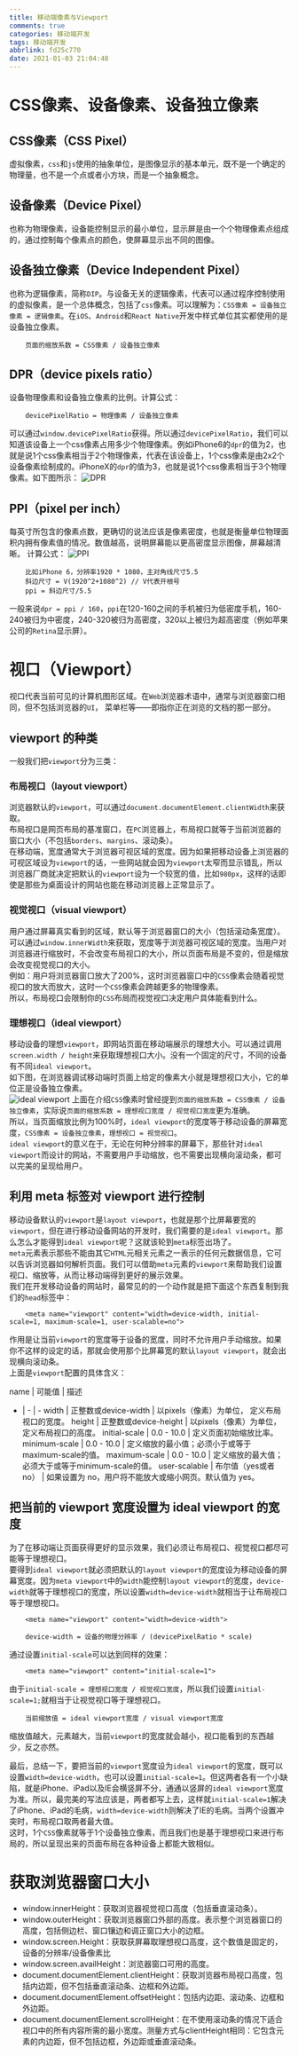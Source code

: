 ```yaml
---
title: 移动端像素与Viewport
comments: true
categories: 移动端开发
tags: 移动端开发
abbrlink: fd25c770
date: 2021-01-03 21:04:48
---
```


# CSS像素、设备像素、设备独立像素

## CSS像素（CSS Pixel）
虚拟像素，`css`和`js`使用的抽象单位，是图像显示的基本单元，既不是一个确定的物理量，也不是一个点或者小方块，而是一个抽象概念。

## 设备像素（Device Pixel）
也称为物理像素，设备能控制显示的最小单位，显示屏是由一个个物理像素点组成的，通过控制每个像素点的颜色，使屏幕显示出不同的图像。

## 设备独立像素（Device Independent Pixel）
也称为逻辑像素，简称`DIP`。与设备无关的逻辑像素，代表可以通过程序控制使用的虚拟像素，是一个总体概念，包括了`css`像素。可以理解为：`CSS像素 = 设备独立像素 = 逻辑像素`。在`iOS`、`Android`和`React Native`开发中样式单位其实都使用的是设备独立像素。  
```
    页面的缩放系数 = CSS像素 / 设备独立像素
```

## DPR（device pixels ratio）
设备物理像素和设备独立像素的比例。计算公式：
```
    devicePixelRatio = 物理像素 / 设备独立像素
```
可以通过`window.devicePixelRatio`获得。所以通过`devicePixelRatio`，我们可以知道该设备上一个css像素占用多少个物理像素。例如iPhone6的`dpr`的值为2，也就是说1个css像素相当于2个物理像素，代表在该设备上，1个css像素是由2x2个设备像素绘制成的。iPhoneX的`dpr`的值为3，也就是说1个css像素相当于3个物理像素。如下图所示：
![DPR](/images/blog/mobile-compatiable/dpr.png)

## PPI（pixel per inch）
每英寸所包含的像素点数，更确切的说法应该是像素密度，也就是衡量单位物理面积内拥有像素值的情况。数值越高，说明屏幕能以更高密度显示图像，屏幕越清晰。 计算公式： 
![PPI](/images/blog/mobile-compatiable/ppi.png)
```
    比如iPhone 6，分辨率1920 * 1080，主对角线尺寸5.5
    斜边尺寸 = V(1920^2+1080^2) // V代表开根号 
    ppi = 斜边尺寸/5.5 
```
一般来说`dpr = ppi / 160`，`ppi`在120-160之间的手机被归为低密度手机，160-240被归为中密度，240-320被归为高密度，320以上被归为超高密度（例如苹果公司的`Retina`显示屏）。  


# 视口（Viewport）
视口代表当前可见的计算机图形区域。在`Web`浏览器术语中，通常与浏览器窗口相同，但不包括浏览器的`UI`， 菜单栏等——即指你正在浏览的文档的那一部分。  

## viewport 的种类
一般我们把`viewport`分为三类：
### 布局视口（layout viewport）
浏览器默认的`viewport`，可以通过`document.documentElement.clientWidth`来获取。  
布局视口是网页布局的基准窗口，在`PC`浏览器上，布局视口就等于当前浏览器的窗口大小（不包括`borders`、`margins`、滚动条）。  
在移动端，宽度通常大于浏览器可视区域的宽度。因为如果把移动设备上浏览器的可视区域设为`viewport`的话，一些网站就会因为`viewport`太窄而显示错乱，所以浏览器厂商就决定把默认的`viewport`设为一个较宽的值，比如`980px`，这样的话即使是那些为桌面设计的网站也能在移动浏览器上正常显示了。  

### 视觉视口（visual viewport）
用户通过屏幕真实看到的区域，默认等于浏览器窗口的大小（包括滚动条宽度）。可以通过`window.innerWidth`来获取，宽度等于浏览器可视区域的宽度。当用户对浏览器进行缩放时，不会改变布局视口的大小，所以页面布局是不变的，但是缩放会改变视觉视口的大小。  
例如：用户将浏览器窗口放大了200%，这时浏览器窗口中的`CSS`像素会随着视觉视口的放大而放大，这时一个`CSS`像素会跨越更多的物理像素。  
所以，布局视口会限制你的`CSS`布局而视觉视口决定用户具体能看到什么。  

### 理想视口（ideal viewport）
移动设备的理想`viewport`，即网站页面在移动端展示的理想大小。可以通过调用`screen.width / height`来获取理想视口大小。没有一个固定的尺寸，不同的设备有不同`ideal viewport`。  
如下图，在浏览器调试移动端时页面上给定的像素大小就是理想视口大小，它的单位正是设备独立像素。  
![ideal viewport](/images/blog/mobile-compatiable/ideal-viewport.png)
上面在介绍`CSS`像素时曾经提到`页面的缩放系数 = CSS像素 / 设备独立像素`，实际说`页面的缩放系数 = 理想视口宽度 / 视觉视口宽度`更为准确。  
所以，当页面缩放比例为100%时，`ideal viewport`的宽度等于移动设备的屏幕宽度，`CSS像素 = 设备独立像素`，`理想视口 = 视觉视口`。  
`ideal viewport`的意义在于，无论在何种分辨率的屏幕下，那些针对`ideal viewport`而设计的网站，不需要用户手动缩放，也不需要出现横向滚动条，都可以完美的呈现给用户。

## 利用 meta 标签对 viewport 进行控制
移动设备默认的`viewport`是`layout viewport`，也就是那个比屏幕要宽的`viewport`，但在进行移动设备网站的开发时，我们需要的是`ideal viewport`。那么怎么才能得到`ideal viewport`呢？这就该轮到`meta`标签出场了。  
`meta`元素表示那些不能由其它`HTML`元相关元素之一表示的任何元数据信息，它可以告诉浏览器如何解析页面。我们可以借助`meta`元素的`viewport`来帮助我们设置视口、缩放等，从而让移动端得到更好的展示效果。  
我们在开发移动设备的网站时，最常见的的一个动作就是把下面这个东西复制到我们的`head`标签中：
```
    <meta name="viewport" content="width=device-width, initial-scale=1, maximum-scale=1, user-scalable=no">
```
作用是让当前`viewport`的宽度等于设备的宽度，同时不允许用户手动缩放。如果你不这样的设定的话，那就会使用那个比屏幕宽的默认`layout viewport`，就会出现横向滚动条。  
上面是`viewport`配置的具体含义：

name | 可能值 | 描述
- | - | -
width  | 正整数或device-width | 以pixels（像素）为单位， 定义布局视口的宽度。
height  | 正整数或device-height | 以pixels（像素）为单位， 定义布局视口的高度。
initial-scale  | 0.0 - 10.0 | 定义页面初始缩放比率。
minimum-scale  | 0.0 - 10.0 | 定义缩放的最小值；必须小于或等于maximum-scale的值。
maximum-scale  | 0.0 - 10.0 | 定义缩放的最大值；必须大于或等于minimum-scale的值。
user-scalable  | 布尔值（yes或者no） | 如果设置为 no，用户将不能放大或缩小网页。默认值为 yes。
  
## 把当前的 viewport 宽度设置为 ideal viewport 的宽度
为了在移动端让页面获得更好的显示效果，我们必须让布局视口、视觉视口都尽可能等于理想视口。  
要得到`ideal viewport`就必须把默认的`layout viewport`的宽度设为移动设备的屏幕宽度。因为`meta viewport`中的`width`能控制`layout viewport`的宽度，`device-width`就等于理想视口的宽度，所以设置`width=device-width`就相当于让布局视口等于理想视口。
```
    <meta name="viewport" content="width=device-width">
    
    device-width = 设备的物理分辨率 / (devicePixelRatio * scale)
```

通过设置`initial-scale`可以达到同样的效果：
```
    <meta name="viewport" content="initial-scale=1">
```  
由于`initial-scale = 理想视口宽度 / 视觉视口宽度`，所以我们设置`initial-scale=1;`就相当于让视觉视口等于理想视口。
```
    当前缩放值 = ideal viewport宽度 / visual viewport宽度
```
缩放值越大，元素越大，当前`viewport`的宽度就会越小，视口能看到的东西越少，反之亦然。

最后，总结一下，要把当前的`viewport`宽度设为`ideal viewport`的宽度，既可以设置`width=device-width`，也可以设置`initial-scale=1`。但这两者各有一个小缺陷，就是iPhone、iPad以及IE会横竖屏不分，通通以竖屏的`ideal viewport`宽度为准。所以，最完美的写法应该是，两者都写上去，这样就`initial-scale=1`解决了iPhone、iPad的毛病，`width=device-width`则解决了IE的毛病。当两个设置冲突时，布局视口取两者最大值。   
这时，1个`CSS`像素就等于1个设备独立像素，而且我们也是基于理想视口来进行布局的，所以呈现出来的页面布局在各种设备上都能大致相似。  

# 获取浏览器窗口大小
- window.innerHeight：获取浏览器视觉视口高度（包括垂直滚动条）。
- window.outerHeight：获取浏览器窗口外部的高度。表示整个浏览器窗口的高度，包括侧边栏、窗口镶边和调正窗口大小的边框。
- window.screen.Height：获取获屏幕取理想视口高度，这个数值是固定的，设备的分辨率/设备像素比
- window.screen.availHeight：浏览器窗口可用的高度。
- document.documentElement.clientHeight：获取浏览器布局视口高度，包括内边距，但不包括垂直滚动条、边框和外边距。
- document.documentElement.offsetHeight：包括内边距、滚动条、边框和外边距。
- document.documentElement.scrollHeight：在不使用滚动条的情况下适合视口中的所有内容所需的最小宽度。测量方式与clientHeight相同：它包含元素的内边距，但不包括边框，外边距或垂直滚动条。